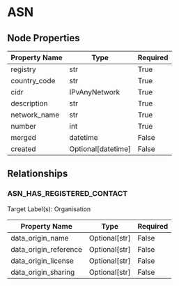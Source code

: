 # ASN

## Node Properties

| Property Name | Type | Required |
| ------------- | ---- | -------- |
| registry | str | True |
| country_code | str | True |
| cidr | IPvAnyNetwork | True |
| description | str | True |
| network_name | str | True |
| number | int | True |
| merged | datetime | False |
| created | Optional[datetime] | False |

## Relationships

### ASN_HAS_REGISTERED_CONTACT

Target Label(s): Organisation

| Property Name | Type | Required |
| ------------- | ---- | -------- |
| data_origin_name | Optional[str] | False |
| data_origin_reference | Optional[str] | False |
| data_origin_license | Optional[str] | False |
| data_origin_sharing | Optional[str] | False |